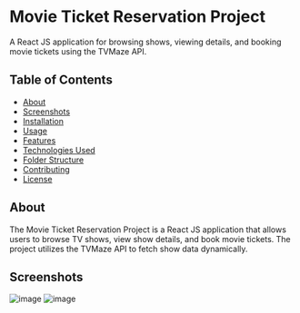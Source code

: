 # Movie Ticket Reservation Project

A React JS application for browsing shows, viewing details, and booking movie tickets using the TVMaze API.

## Table of Contents

- [About](#about)
- [Screenshots](#screenshots)
- [Installation](#installation)
- [Usage](#usage)
- [Features](#features)
- [Technologies Used](#technologies-used)
- [Folder Structure](#folder-structure)
- [Contributing](#contributing)
- [License](#license)

## About

The Movie Ticket Reservation Project is a React JS application that allows users to browse TV shows, view show details, and book movie tickets. The project utilizes the TVMaze API to fetch show data dynamically.

## Screenshots
![image](https://github.com/Govind933/QuadB-Tech/assets/100987167/3eb9aff4-f01d-4d97-b929-fc5f5d08e61f)
![image](https://github.com/Govind933/QuadB-Tech/assets/100987167/e89706e8-1fdb-468b-b13c-52a7328fb89a)

